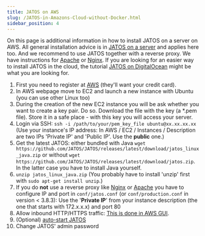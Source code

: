 ```yaml
---
title: JATOS on AWS
slug: /JATOS-in-Amazons-Cloud-without-Docker.html
sidebar_position: 4
---
```


On this page is additional information in how to install JATOS on a server on AWS. All general installation advice is in [JATOS on a server](JATOS-on-a-server.html) and applies here too. And we recommend to use JATOS together with a reverse proxy. We have instructions for [Apache](/JATOS-with-Apache.html) or [Nginx](/JATOS-with-Nginx.html). If you are looking for an easier way to install JATOS in the cloud, the tutorial [JATOS on DigitalOcean](JATOS-on-DigitalOcean.html) might be what you are looking for.

1. First you need to register at [AWS](https://aws.amazon.com/) (they'll want your credit card).
1. In AWS webpage move to EC2 and launch a new instance with Ubuntu (you can use other Linux too)
1. During the creation of the new EC2 instance you will be ask whether you want to create a key pair. Do so. Download the file with the key (a *.pem file). Store it in a safe place - with this key you will access your server.
1. Login via SSH: `ssh -i /path/to/your/pem_key_file ubuntu@xx.xx.xx.xx` (Use your instance's IP address: In AWS / EC2 / Instances / Description are two IPs 'Private IP' and 'Public IP'. Use the **public** one.)
1. Get the latest JATOS: either bundled with Java `wget https://github.com/JATOS/JATOS/releases/latest/download/jatos_linux_java.zip` or without `wget https://github.com/JATOS/JATOS/releases/latest/download/jatos.zip`. In the latter case you have to install Java yourself.
1. `unzip jatos_linux_java.zip` (You probably have to install 'unzip' first with `sudo apt-get install unzip`.)
1. If you do **not** use a reverse proxy like [Nginx](/JATOS-with-Nginx.html) or [Apache](/JATOS-with-Apache.html) you have to configure IP and port in `conf/jatos.conf` (or `conf/production.conf` in version < 3.8.3): Use the '**Private IP**' from your instance description (the one that starts with 172.x.x.x) and port 80
1. Allow inbound HTTP/HTTPS traffic: [This is done in AWS GUI](https://aws.amazon.com/premiumsupport/knowledge-center/connect-http-https-ec2/).
1. (Optional) [auto-start JATOS](/JATOS-on-a-server.html#9-optional-auto-start-jatos-via-systemd)
1. Change JATOS' admin password

